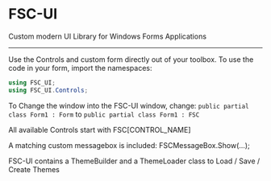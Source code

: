 # FSC-UI
Custom modern UI Library for Windows Forms Applications

---

Use the Controls and custom form directly out of your toolbox. 
To use the code in your form, import the namespaces: 

```cs
using FSC_UI;
using FSC_UI.Controls;
```

To Change the window into the FSC-UI window, change:
`public partial class Form1 : Form` to `public partial class Form1 : FSC`

All available Controls start with FSC[CONTROL_NAME]

A matching custom messagebox is included: FSCMessageBox.Show(...);

FSC-UI contains a ThemeBuilder and a ThemeLoader class to Load / Save / Create Themes

